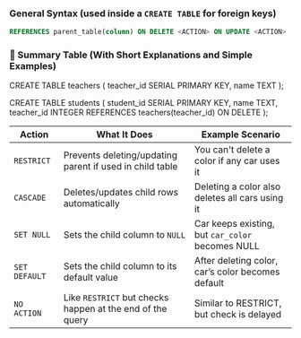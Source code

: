 
### General Syntax (used inside a `CREATE TABLE` for foreign keys)

```sql
REFERENCES parent_table(column) ON DELETE <ACTION> ON UPDATE <ACTION>
```

### 🔽 Summary Table (With Short Explanations and Simple Examples)

CREATE TABLE teachers (
  teacher_id SERIAL PRIMARY KEY,
  name TEXT
);

CREATE TABLE students (
  student_id SERIAL PRIMARY KEY,
  name TEXT,
  teacher_id INTEGER REFERENCES teachers(teacher_id) ON DELETE <ACTION>
);


| Action        | What It Does                                              | Example Scenario                                  |
| ------------- | --------------------------------------------------------- | ------------------------------------------------- |
| `RESTRICT`    | Prevents deleting/updating parent if used in child table  | You can't delete a color if any car uses it       |
| `CASCADE`     | Deletes/updates child rows automatically                  | Deleting a color also deletes all cars using it   |
| `SET NULL`    | Sets the child column to `NULL`                           | Car keeps existing, but `car_color` becomes NULL  |
| `SET DEFAULT` | Sets the child column to its default value                | After deleting color, car’s color becomes default |
| `NO ACTION`   | Like `RESTRICT` but checks happen at the end of the query | Similar to RESTRICT, but check is delayed         |


